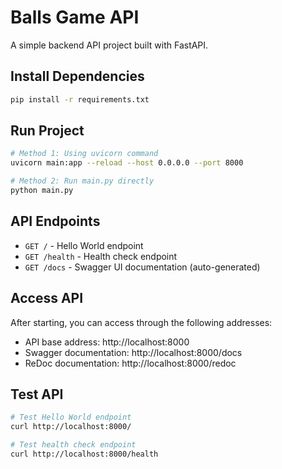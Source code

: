 # Balls Game API

A simple backend API project built with FastAPI.

## Install Dependencies

```bash
pip install -r requirements.txt
```

## Run Project

```bash
# Method 1: Using uvicorn command
uvicorn main:app --reload --host 0.0.0.0 --port 8000

# Method 2: Run main.py directly
python main.py
```

## API Endpoints

- `GET /` - Hello World endpoint
- `GET /health` - Health check endpoint
- `GET /docs` - Swagger UI documentation (auto-generated)

## Access API

After starting, you can access through the following addresses:

- API base address: http://localhost:8000
- Swagger documentation: http://localhost:8000/docs
- ReDoc documentation: http://localhost:8000/redoc

## Test API

```bash
# Test Hello World endpoint
curl http://localhost:8000/

# Test health check endpoint
curl http://localhost:8000/health
```



